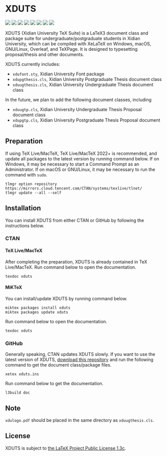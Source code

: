 # XDUTS

[![](https://img.shields.io/ctan/v/xduts)](https://www.ctan.org/pkg/xduts) [![](https://img.shields.io/github/v/tag/note286/xduts)](https://github.com/note286/xduts/tags) [![](https://img.shields.io/github/license/note286/xduts)](https://github.com/note286/xduts/blob/main/LICENSE) [![](https://img.shields.io/github/stars/note286/xduts)](https://github.com/note286/xduts) [![](https://img.shields.io/github/discussions/note286/xduts)](https://github.com/note286/xduts/discussions) [![](https://img.shields.io/github/issues/note286/xduts)](https://github.com/note286/xduts/issues?q=is%3Aopen+is%3Aissue) [![](https://img.shields.io/github/issues-closed/note286/xduts)](https://github.com/note286/xduts/issues?q=is%3Aissue+is%3Aclosed) [![](https://img.shields.io/github/commit-activity/m/note286/xduts)](https://github.com/note286/xduts/commits/main)

XDUTS (Xidian University TeX Suite) is a LaTeX3 document class and package suite for undergraduate/postgraduate students in Xidian University, which can be compiled with XeLaTeX on Windows, macOS, GNU/Linux, Overleaf, and TeXPage. It is designed to typesetting proposal/thesis and other documents.

XDUTS currently includes:

- `xdufont.sty`, Xidian University Font package
- `xdupgthesis.cls`, Xidian University Postgraduate Thesis document class
- `xduugthesis.cls`, Xidian University Undergraduate Thesis document class

In the future, we plan to add the following document classes, including 

- `xduugtp.cls`, Xidian University Undergraduate Thesis Proposal document class
- `xdupgtp.cls`, Xidian University Postgraduate Thesis Proposal document class

## Preparation

If using TeX Live/MacTeX, TeX Live/MacTeX 2022+ is recommended, and update all packages to the latest version by running command below. If on Windows, it may be necessary to start a Command Prompt as an Administrator. If on macOS or GNU/Linux, it may be necessary to run the command with `sudo`.

```shell
tlmgr option repository https://mirrors.cloud.tencent.com/CTAN/systems/texlive/tlnet/
tlmgr update --all --self
```

## Installation

You can install XDUTS from either CTAN or GitHub by following the instructions below. 

### CTAN

#### TeX Live/MacTeX

After completing the preparation, XDUTS is already contained in TeX Live/MacTeX. Run command below to open the documentation.

```shell
texdoc xduts
```

#### MiKTeX

You can install/update XDUTS by running command below.

```shell
miktex packages install xduts
miktex packages update xduts
```

Run command below to open the documentation.

```shell
texdoc xduts
```

### GitHub

Generally speaking, CTAN updates XDUTS slowly. If you want to use the latest version of XDUTS, [download this repository](https://github.com/note286/xduts/archive/refs/heads/main.zip) and run the following command to get the document class/package files.

```shell
xetex xduts.ins
```

Run command below to get the documentation.

```shell
l3build doc
```

## Note

`xdulogo.pdf` should be placed in the same directory as `xduugthesis.cls`.

## License

XDUTS is subject to [the LaTeX Project Public License 1.3c](https://ctan.org/license/lppl1.3).
